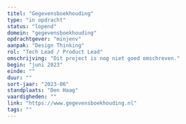 ```yaml
---
titel: "Gegevensboekhouding"
type: "in opdracht"
status: "lopend"
domein: "gegevensboekhouding"
opdrachtgever: "minjenv"
aanpak: "Design Thinking"
rol: "Tech Lead / Product Lead"
omschrijving: "Dit project is nog niet goed omschreven."
begin: "juni 2023"
einde: ""
duur: ""
sort-jaar: "2023-06"
standplaats: "Den Haag"
vaardigheden: ""
link: "https://www.gegevensboekhouding.nl"
tags: ""
---
```

